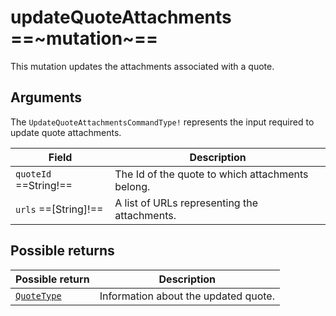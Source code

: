 # updateQuoteAttachments ==~mutation~==

This mutation updates the attachments associated with a quote.

## Arguments

The `UpdateQuoteAttachmentsCommandType!` represents the input required to update quote attachments.

| Field                        | Description                                    |
| ---------------------------- | -----------------------------------------------|
| `quoteId` ==String!==      | The Id of the quote to which attachments belong.|
| `urls` ==[String]!==       | A list of URLs representing the attachments.    |

## Possible returns

| Possible return                                          	| Description                                 	|
|---------------------------------------------------------	|---------------------------------------------	|
| [`QuoteType`](../objects/QuoteType.md)                   	|  Information about the updated quote.        	|